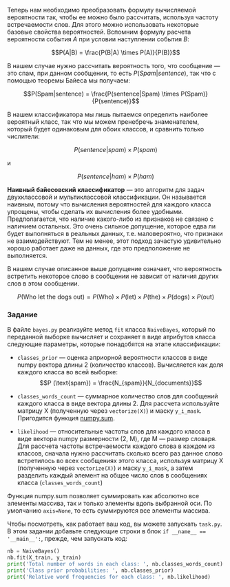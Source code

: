 Теперь нам необходимо преобразовать формулу вычисляемой вероятности так, чтобы ее можно 
было рассчитать, используя частоту встречаемости слов. Для этого можно использовать 
некоторые базовые свойства вероятностей. Вспомним формулу расчета вероятности события 
$A$ при условии наступлении события $B$:

$$P(A|B) = \frac{P(B|A) \times P(A)}{P(B)}$$

В нашем случае нужно рассчитать вероятность того, что сообщение&nbsp;— это спам, 
при данном сообщении, то есть $P(Spam|sentence)$, так что с помощью теоремы Байеса мы получаем:

$$P(Spam|sentence) = \frac{P(sentence|Spam) \times P(Spam)}{P(sentence)}$$

В нашем классификатора мы лишь пытаемся определить наиболее вероятный класс, так что мы 
можем пренебречь знаменателем, который будет одинаковым для обоих классов, и сравнить 
только числители:

$$P(sentence|spam) \times P(spam)$$

и

$$P(sentence|ham) \times P(ham)$$

**Наивный байесовский классификатор**&nbsp;— это алгоритм для задач двухклассовой и мультиклассовой
классификации. Он называется наивным, потому что вычисления вероятностей для каждого класса 
упрощены, чтобы сделать их вычисления более удобными. Предполагается, что наличие какого-либо 
из признаков не связано с наличием остальных. Это очень сильное допущение, которое едва ли 
будет выполняться в реальных данных, т.е. маловероятно, что признаки не взаимодействуют. Тем не 
менее, этот подход зачастую удивительно хорошо работает даже на данных, где это предположение не 
выполняется.

В нашем случае описанное выше допущение означает, что вероятность встретить некоторое слово 
в сообщении не зависит от наличия других слов в этом сообщении.

$$P(\text{Who let the dogs out}) = P(\text{Who}) \times P(\text{let}) \times P(\text{the}) \times P(\text{dogs}) \times P(\text{out})$$


### Задание

В файле `bayes.py` pеализуйте метод `fit` класса `NaiveBayes`, который по переданной выборке 
вычисляет и сохраняет в виде атрибутов класса следующие параметры, которые понадобятся на этапе 
классификации:
- `classes_prior`&nbsp;— оценка априорной вероятности классов в виде numpy вектора длины 2 
(количество классов). Вычисляется как доля каждого класса во всей выборке:
  $$P (\text{spam}) = \frac{N_{spam}}{N_{documents}}$$

- `classes_words_count`&nbsp;— суммарное количество слов для сообщений каждого класса в 
  виде вектора длины 2. Для рассчета используйте матрицу X (полученную через `vectorize(X)`) 
  и маску `y_i_mask`. Пригодится функция [numpy.sum](https://numpy.org/doc/stable/reference/generated/numpy.sum.html).
- `likelihood`&nbsp;— относительные частоты слов для каждого класса в виде вектора numpy 
  размерности (2, M), где M&nbsp;— размер словаря. Для рассчета частоты встречаемости каждого 
  слова в каждом из классов, сначала нужно рассчитать сколько всего раз данное слово встретилось 
  во всех сообщениях этого класса, используя матрицу X (полученную через `vectorize(X)`) и 
  маску `y_i_mask`, а затем разделить каждый элемент на общее число слов в сообщениях класса 
  (`classes_words_count`)
  
<div class="hint">
Функция numpy.sum позволяет суммировать как абсолютно все элементы массива, так и только 
элементы вдоль выбранной оси. По умолчанию <code>axis=None</code>, то есть суммируются все элементы массива.</div>

Чтобы посмотреть, как работает ваш код, вы можете запускать `task.py`.
В этом задании добавьте следующие строки в блок `if __name__ == '__main__':`, прежде, чем
запускать код:
```python
nb = NaiveBayes()
nb.fit(X_train, y_train)
print('Total number of words in each class: ', nb.classes_words_count)
print('Class prior probabilities: ', nb.classes_prior)
print('Relative word frequencies for each class: ', nb.likelihood)
```
